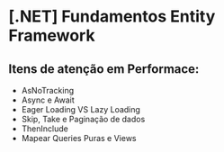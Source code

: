 # [.NET] Fundamentos Entity Framework

## Itens de atenção em Performace:

 <ul>
  <li>AsNoTracking</li>
  <li>Async e Await</li>
  <li>Eager Loading VS Lazy Loading</li>
  <li>Skip, Take e Paginação de dados</li>
 <li>ThenInclude</li>
 <li>Mapear Queries Puras e Views</li>
</ul>

